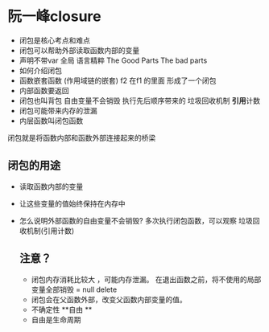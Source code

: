 # 阮一峰closure

- 闭包是核心考点和难点
- 闭包可以帮助外部读取函数内部的变量
- 声明不带var 全局
  语言精粹 The Good Parts The bad parts
- 如何介绍闭包
 - 函数嵌套函数 (作用域链的嵌套)
   f2 在f1 的里面 形成了一个闭包
 - 内部函数要返回 
 - 闭包也叫背包 自由变量不会销毁 
    执行先后顺序带来的
    垃圾回收机制 **引用**计数
 - 闭包可能带来内存的泄漏 
 - 内层函数叫闭包函数

 闭包就是将函数内部和函数外部连接起来的桥梁

 ## 闭包的用途
 - 读取函数内部的变量
 - 让这些变量的值始终保持在内存中
 - 怎么说明外部函数的自由变量不会销毁?
   多次执行闭包函数，可以观察
   垃圾回收机制(引用计数)

   ## 注意？
   - 闭包内存消耗比较大 ，可能内存泄漏。
     在退出函数之前，将不使用的局部变量全部销毁
     = null delete
   - 闭包会在父函数外部，改变父函数内部变量的值。
   - 不确定性 **自由 **
   - 自由是生命周期 
 
